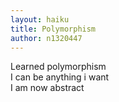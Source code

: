 ```yaml
---
layout: haiku
title: Polymorphism
author: n1320447
---
```


Learned polymorphism <br>
I can be anything i want <br>
I am now abstract<br>
